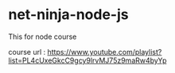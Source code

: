 # net-ninja-node-js
This for node course 

course url : https://www.youtube.com/playlist?list=PL4cUxeGkcC9gcy9lrvMJ75z9maRw4byYp
